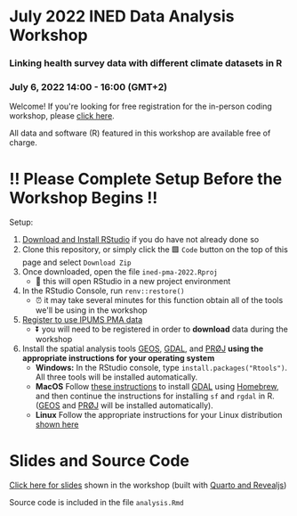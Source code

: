 # July 2022 INED Data Analysis Workshop 
### Linking health survey data with different climate datasets in R 
### July 6, 2022 14:00 - 16:00 (GMT+2)

Welcome! If you're looking for free registration for the in-person coding workshop, please [click here](https://www.ined.fr/en/news/scientific-meetings/seminaries-colloque-ined/population-environment-health-connecting-pixels/).

All data and software (R) featured in this workshop are available free of charge.

# 	:bangbang: Please Complete Setup Before the Workshop Begins :bangbang:

Setup: 

  1. [Download and Install RStudio](https://www.rstudio.com/products/rstudio/download/#download) if you do have not already done so
  2. Clone this repository, or simply click the :green_square: `Code` button on the top of this page and select `Download Zip`
  3. Once downloaded, open the file `ined-pma-2022.Rproj` 
      - :rocket: this will open RStudio in a new project environment 
  4. In the RStudio Console, run `renv::restore()` 
      - :alarm_clock: it may take several minutes for this function obtain all of the tools we'll be using in the workshop
  5. [Register to use IPUMS PMA data](https://pma.ipums.org/pma/register.shtml)
      - :arrow_double_down:	you will need to be registered in order to **download** data during the workshop
  6. Install the spatial analysis tools [GEOS](https://libgeos.org/), [GDAL](http://www.gdal.org/), and [PRØJ](http://proj.org/) **using the appropriate instructions for your operating system**
      - **Windows:** In the RStudio console, type `install.packages("Rtools")`. All three tools will be installed automatically.
      - **MacOS** Follow [these instructions](https://r-spatial.github.io/sf/index.html#macos) to install [GDAL](http://www.gdal.org/) using [Homebrew](https://brew.sh/), and then continue the instructions for installing `sf` and `rgdal` in R. ([GEOS](https://libgeos.org/) and [PRØJ](http://proj.org/) will be installed automatically).
      - **Linux** Follow the appropriate instructions for your Linux distribution [shown here](https://r-spatial.github.io/sf/index.html#linux)

# Slides and Source Code

[Click here for slides]() shown in the workshop (built with [Quarto and Revealjs](https://quarto.org/docs/presentations/revealjs/))

Source code is included in the file `analysis.Rmd`
